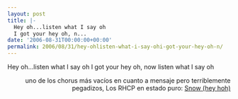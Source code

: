 ```yaml
---
layout: post
title: |-
  Hey oh...listen what I say oh
  I got your hey oh, n...
date: '2006-08-31T00:00:00+00:00'
permalink: 2006/08/31/hey-ohlisten-what-i-say-ohi-got-your-hey-oh-n/
---
```

<p class="chorus">Hey oh...listen what I say oh
I got your hey oh, now listen what I say oh
</p><p align="right"> uno de los chorus más vacíos en cuanto a mensaje pero terriblemente pegadizos, Los RHCP en estado puro: <a href="http://www.youtube.com/watch?v=pfIjRsuAtho">Snow (hey hoh)</a></p>
